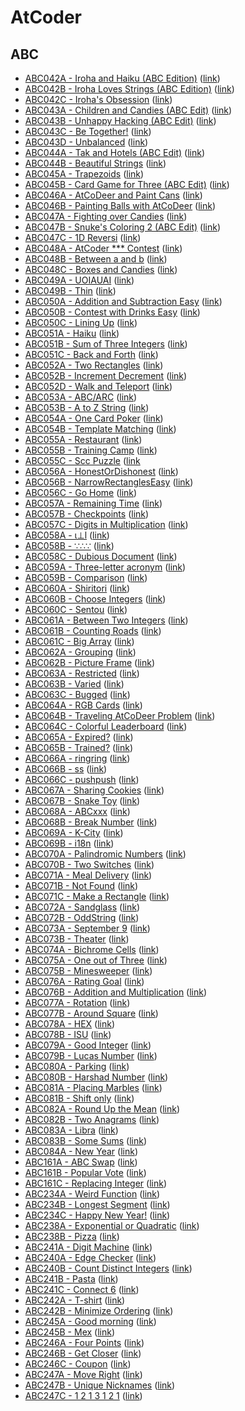 # AtCoder

## ABC
- [ABC042A - Iroha and Haiku (ABC Edition)](ABC042/A) ([link](https://atcoder.jp/contests/abc042/tasks/abc042_a))
- [ABC042B - Iroha Loves Strings (ABC Edition)](ABC042/B) ([link](https://atcoder.jp/contests/abc042/tasks/abc042_b))
- [ABC042C - Iroha's Obsession](ABC042/C) ([link](https://atcoder.jp/contests/abc042/tasks/arc058_a))
- [ABC043A - Children and Candies (ABC Edit)](ABC043/A) ([link](https://atcoder.jp/contests/abc043/tasks/abc043_a))
- [ABC043B - Unhappy Hacking (ABC Edit)](ABC043/B) ([link](https://atcoder.jp/contests/abc043/tasks/abc043_b))
- [ABC043C - Be Together!](ABC043/C) ([link](https://atcoder.jp/contests/abc043/tasks/arc059_a))
- [ABC043D - Unbalanced](ABC043/D) ([link](https://atcoder.jp/contests/abc043/tasks/abc043_d))
- [ABC044A - Tak and Hotels (ABC Edit)](ABC044/A) ([link](https://atcoder.jp/contests/abc044/tasks/abc044_a))
- [ABC044B - Beautiful Strings](ABC044/B) ([link](https://atcoder.jp/contests/abc044/tasks/abc044_b))
- [ABC045A - Trapezoids](ABC045/A) ([link](https://atcoder.jp/contests/abc045/tasks/abc045_a))
- [ABC045B - Card Game for Three (ABC Edit)](ABC045/B) ([link](https://atcoder.jp/contests/abc045/tasks/abc045_b))
- [ABC046A - AtCoDeer and Paint Cans](ABC046/A) ([link](https://atcoder.jp/contests/abc046/tasks/abc046_a))
- [ABC046B - Painting Balls with AtCoDeer](ABC046/B) ([link](https://atcoder.jp/contests/abc046/tasks/abc046_b))
- [ABC047A - Fighting over Candies](ABC047/A) ([link](https://atcoder.jp/contests/abc047/tasks/abc047_a))
- [ABC047B - Snuke's Coloring 2 (ABC Edit)](ABC047/B) ([link](https://atcoder.jp/contests/abc047/tasks/abc047_b))
- [ABC047C - 1D Reversi](ABC047/C) ([link](https://atcoder.jp/contests/abc047/tasks/arc063_a))
- [ABC048A - AtCoder *** Contest](ABC048/A) ([link](https://atcoder.jp/contests/abc048/tasks/abc048_a))
- [ABC048B - Between a and b](ABC048/B) ([link](https://atcoder.jp/contests/abc048/tasks/abc048_b))
- [ABC048C - Boxes and Candies](ABC048/C) ([link](https://atcoder.jp/contests/abc048/tasks/arc064_a))
- [ABC049A - UOIAUAI](ABC049/A) ([link](https://atcoder.jp/contests/abc049/tasks/abc049_a))
- [ABC049B - Thin](ABC049/B) ([link](https://atcoder.jp/contests/abc049/tasks/abc049_b))
- [ABC050A - Addition and Subtraction Easy](ABC050/A) ([link](https://atcoder.jp/contests/abc050/tasks/abc050_a))
- [ABC050B - Contest with Drinks Easy](ABC050/B) ([link](https://atcoder.jp/contests/abc050/tasks/abc050_a))
- [ABC050C - Lining Up](ABC050/C) ([link](https://atcoder.jp/contests/abc050/tasks/arc066_a))
- [ABC051A - Haiku](ABC051/A) ([link](https://atcoder.jp/contests/abc051/tasks/abc051_a))
- [ABC051B - Sum of Three Integers](ABC051/B) ([link](https://atcoder.jp/contests/abc051/tasks/abc051_b))
- [ABC051C - Back and Forth](ABC051/C) ([link](https://atcoder.jp/contests/abc051/tasks/abc051_c))
- [ABC052A - Two Rectangles](ABC052/A) ([link](https://atcoder.jp/contests/abc052/tasks/abc052_a))
- [ABC052B - Increment Decrement](ABC052/B) ([link](https://atcoder.jp/contests/abc052/tasks/abc052_b))
- [ABC052D - Walk and Teleport](ABC052/D) ([link](https://atcoder.jp/contests/abc052/tasks/arc067_b))
- [ABC053A - ABC/ARC](ABC053/A) ([link](https://atcoder.jp/contests/abc053/tasks/abc053_a))
- [ABC053B - A to Z String](ABC053/B) ([link](https://atcoder.jp/contests/abc053/tasks/abc053_b))
- [ABC054A - One Card Poker](ABC054/A) ([link](https://atcoder.jp/contests/abc054/tasks/abc054_a))
- [ABC054B - Template Matching](ABC054/B) ([link](https://atcoder.jp/contests/abc054/tasks/abc054_b))
- [ABC055A - Restaurant](ABC055/A) ([link](https://atcoder.jp/contests/abc055/tasks/abc055_a))
- [ABC055B - Training Camp](ABC055/B) ([link](https://atcoder.jp/contests/abc055/tasks/abc055_b))
- [ABC055C - Scc Puzzle](ABC055/C) ([link](https://atcoder.jp/contests/abc055/tasks/arc069_a)
- [ABC056A - HonestOrDishonest](ABC056/A) ([link](https://atcoder.jp/contests/abc056/tasks/abc056_a))
- [ABC056B - NarrowRectanglesEasy](ABC056/B) ([link](https://atcoder.jp/contests/abc056/tasks/abc056_b))
- [ABC056C - Go Home](ABC056/C) ([link](https://atcoder.jp/contests/abc056/tasks/arc070_a))
- [ABC057A - Remaining Time](ABC057/A) ([link](https://atcoder.jp/contests/abc057/tasks/abc057_a))
- [ABC057B - Checkpoints](ABC057/B) ([link](https://atcoder.jp/contests/abc057/tasks/abc057_b))
- [ABC057C - Digits in Multiplication](ABC057/C) ([link](https://atcoder.jp/contests/abc057/tasks/abc057_c))
- [ABC058A - ι⊥l](ABC058/A) ([link](https://atcoder.jp/contests/abc058/tasks/abc058_a))
- [ABC058B - ∵∴∵](ABC058/B) ([link](https://atcoder.jp/contests/abc058/tasks/abc058_b))
- [ABC058C - Dubious Document](ABC058/C) ([link](https://atcoder.jp/contests/abc058/tasks/arc071_a))
- [ABC059A - Three-letter acronym](ABC059/A) ([link](https://atcoder.jp/contests/abc059/tasks/abc059_a))
- [ABC059B - Comparison](ABC059/B) ([link](https://atcoder.jp/contests/abc059/tasks/abc059_b))
- [ABC060A - Shiritori](ABC060/A) ([link](https://atcoder.jp/contests/abc060/tasks/abc060_a))
- [ABC060B - Choose Integers](ABC060/B) ([link](https://atcoder.jp/contests/abc060/tasks/abc060_b))
- [ABC060C - Sentou](ABC060/C) ([link](https://atcoder.jp/contests/abc060/tasks/arc073_a))
- [ABC061A - Between Two Integers](ABC061/A) ([link](https://atcoder.jp/contests/abc061/tasks/abc061_a))
- [ABC061B - Counting Roads](ABC061/B) ([link](https://atcoder.jp/contests/abc061/tasks/abc061_b))
- [ABC061C - Big Array](ABC061/C) ([link](https://atcoder.jp/contests/abc061/tasks/abc061_c))
- [ABC062A - Grouping](ABC062/A) ([link](https://atcoder.jp/contests/abc062/tasks/abc062_a))
- [ABC062B - Picture Frame](ABC062/B) ([link](https://atcoder.jp/contests/abc062/tasks/abc062_b))
- [ABC063A - Restricted](ABC063/A) ([link](https://atcoder.jp/contests/abc063/tasks/abc063_a))
- [ABC063B - Varied](ABC063/B) ([link](https://atcoder.jp/contests/abc063/tasks/abc063_b))
- [ABC063C - Bugged](ABC063/C) ([link](https://atcoder.jp/contests/abc063/tasks/arc075_a))
- [ABC064A - RGB Cards](ABC064/A) ([link](https://atcoder.jp/contests/abc064/tasks/abc064_a))
- [ABC064B - Traveling AtCoDeer Problem](ABC064/B) ([link](https://atcoder.jp/contests/abc064/tasks/abc064_b))
- [ABC064C - Colorful Leaderboard](ABC064/C) ([link](https://atcoder.jp/contests/abc064/tasks/abc064_c))
- [ABC065A - Expired?](ABC065/A) ([link](https://atcoder.jp/contests/abc065/tasks/abc065_a))
- [ABC065B - Trained?](ABC065/B) ([link](https://atcoder.jp/contests/abc065/tasks/abc065_b))
- [ABC066A - ringring](ABC066/A) ([link](https://atcoder.jp/contests/abc066/tasks/abc066_a))
- [ABC066B - ss](ABC066/B) ([link](https://atcoder.jp/contests/abc066/tasks/abc066_b))
- [ABC066C - pushpush](ABC066/C) ([link](https://atcoder.jp/contests/abc066/tasks/arc077_a))
- [ABC067A - Sharing Cookies](ABC067/A) ([link](https://atcoder.jp/contests/abc067/tasks/abc067_a))
- [ABC067B - Snake Toy](ABC067/B) ([link](https://atcoder.jp/contests/abc067/tasks/abc067_b))
- [ABC068A - ABCxxx](ABC068/A) ([link](https://atcoder.jp/contests/abc068/tasks/abc068_a))
- [ABC068B - Break Number](ABC068/B) ([link](https://atcoder.jp/contests/abc068/tasks/abc068_b))
- [ABC069A - K-City](ABC069/A) ([link](https://atcoder.jp/contests/abc069/tasks/abc069_a))
- [ABC069B - i18n](ABC069/B) ([link](https://atcoder.jp/contests/abc069/tasks/abc069_b))
- [ABC070A - Palindromic Numbers](ABC070/A) ([link](https://atcoder.jp/contests/abc070/tasks/abc070_a))
- [ABC070B - Two Switches](ABC070/B) ([link](https://atcoder.jp/contests/abc070/tasks/abc070_b))
- [ABC071A - Meal Delivery](ABC071/A) ([link](https://atcoder.jp/contests/abc071/tasks/abc071_a))
- [ABC071B - Not Found](ABC071/B) ([link](https://atcoder.jp/contests/abc071/tasks/abc071_b))
- [ABC071C - Make a Rectangle](ABC071/C) ([link](https://atcoder.jp/contests/abc071/tasks/abc071_c))
- [ABC072A - Sandglass](ABC072/A) ([link](https://atcoder.jp/contests/abc072/tasks/abc072_a))
- [ABC072B - OddString](ABC072/B) ([link](https://atcoder.jp/contests/abc072/tasks/abc072_b))
- [ABC073A - September 9](ABC073/A) ([link](https://atcoder.jp/contests/abc073/tasks/abc073_a))
- [ABC073B - Theater](ABC073/B) ([link](https://atcoder.jp/contests/abc073/tasks/abc073_b))
- [ABC074A - Bichrome Cells](ABC074/A) ([link](https://atcoder.jp/contests/abc074/tasks/abc074_a))
- [ABC075A - One out of Three](ABC075/A) ([link](https://atcoder.jp/contests/abc075/tasks/abc075_a))
- [ABC075B - Minesweeper](ABC075/B) ([link](https://atcoder.jp/contests/abc075/tasks/abc075_b))
- [ABC076A - Rating Goal](ABC076/A) ([link](https://atcoder.jp/contests/abc076/tasks/abc076_a))
- [ABC076B - Addition and Multiplication](ABC076/B) ([link](https://atcoder.jp/contests/abc076/tasks/abc076_b))
- [ABC077A - Rotation](ABC077/A) ([link](https://atcoder.jp/contests/abc077/tasks/abc077_a))
- [ABC077B - Around Square](ABC077/B) ([link](https://atcoder.jp/contests/abc077/tasks/abc077_b))
- [ABC078A - HEX](ABC078/A) ([link](https://atcoder.jp/contests/abc078/tasks/abc078_a))
- [ABC078B - ISU](ABC078/B) ([link](https://atcoder.jp/contests/abc078/tasks/abc078_b))
- [ABC079A - Good Integer](ABC079/A) ([link](https://atcoder.jp/contests/abc079/tasks/abc079_a))
- [ABC079B - Lucas Number](ABC079/B) ([link](https://atcoder.jp/contests/abc079/tasks/abc079_b))
- [ABC080A - Parking](ABC080/A) ([link](https://atcoder.jp/contests/abc080/tasks/abc080_a))
- [ABC080B - Harshad Number](ABC080/B) ([link](https://atcoder.jp/contests/abc080/tasks/abc080_b))
- [ABC081A - Placing Marbles](ABC081/A) ([link](https://atcoder.jp/contests/abc081/tasks/abc081_a))
- [ABC081B - Shift only](ABC081/B) ([link](https://atcoder.jp/contests/abc081/tasks/abc081_b))
- [ABC082A - Round Up the Mean](ABC082/A) ([link](https://atcoder.jp/contests/abc082/tasks/abc082_a))
- [ABC082B - Two Anagrams](ABC082/B) ([link](https://atcoder.jp/contests/abc082/tasks/abc082_b))
- [ABC083A - Libra](ABC083/A) ([link](https://atcoder.jp/contests/abc083/tasks/abc083_a))
- [ABC083B - Some Sums](ABC083/B) ([link](https://atcoder.jp/contests/abc083/tasks/abc083_b))
- [ABC084A - New Year](ABC084/A) ([link](https://atcoder.jp/contests/abc084/tasks/abc084_a))
- [ABC161A - ABC Swap](ABC061/A) ([link](https://atcoder.jp/contests/abc161/tasks/abc161_a))
- [ABC161B - Popular Vote](ABC061/B) ([link](https://atcoder.jp/contests/abc161/tasks/abc161_b))
- [ABC161C - Replacing Integer](ABC061/C) ([link](https://atcoder.jp/contests/abc161/tasks/abc161_c))
- [ABC234A - Weird Function](ABC234/A) ([link](https://atcoder.jp/contests/abc234/tasks/abc234_a))
- [ABC234B - Longest Segment](ABC234/B) ([link](https://atcoder.jp/contests/abc234/tasks/abc234_b))
- [ABC234C - Happy New Year!](ABC234/C) ([link](https://atcoder.jp/contests/abc234/tasks/abc234_c))
- [ABC238A - Exponential or Quadratic](ABC238/A) ([link](https://atcoder.jp/contests/abc238/tasks/abc238_a))
- [ABC238B - Pizza](ABC238/B) ([link](https://atcoder.jp/contests/abc238/tasks/abc238_b))
- [ABC241A - Digit Machine](ABC241/A) ([link](https://atcoder.jp/contests/abc241/tasks/abc241_a))
- [ABC240A - Edge Checker](ABC240/A) ([link](https://atcoder.jp/contests/abc240/tasks/abc240_a))
- [ABC240B - Count Distinct Integers](ABC240/B) ([link](https://atcoder.jp/contests/abc240/tasks/abc240_b))
- [ABC241B - Pasta](ABC241/B) ([link](https://atcoder.jp/contests/abc241/tasks/abc241_b))
- [ABC241C - Connect 6](ABC241/C) ([link](https://atcoder.jp/contests/abc241/tasks/abc241_c))
- [ABC242A - T-shirt](ABC242/A) ([link](https://atcoder.jp/contests/abc242/tasks/abc242_a))
- [ABC242B - Minimize Ordering](ABC242/B) ([link](https://atcoder.jp/contests/abc242/tasks/abc242_b))
- [ABC245A - Good morning](ABC245/A) ([link](https://atcoder.jp/contests/abc245/tasks/abc245_a))
- [ABC245B - Mex](ABC245/B) ([link](https://atcoder.jp/contests/abc245/tasks/abc245_b))
- [ABC246A - Four Points](ABC246/A) ([link](https://atcoder.jp/contests/abc246/tasks/abc246_a))
- [ABC246B - Get Closer](ABC246/B) ([link](https://atcoder.jp/contests/abc246/tasks/abc246_b))
- [ABC246C - Coupon](ABC246/C) ([link](https://atcoder.jp/contests/abc246/tasks/abc246_c))
- [ABC247A - Move Right](ABC247/A) ([link](https://atcoder.jp/contests/abc247/tasks/abc247_a))
- [ABC247B - Unique Nicknames](ABC247/B) ([link](https://atcoder.jp/contests/abc247/tasks/abc247_b))
- [ABC247C - 1 2 1 3 1 2 1](ABC247/C) ([link](https://atcoder.jp/contests/abc247/tasks/abc247_c))

